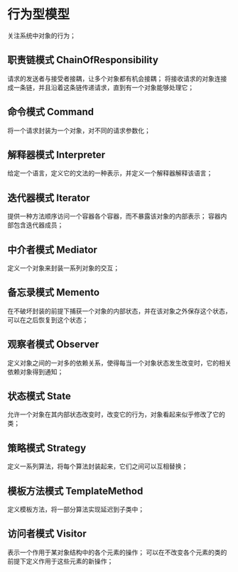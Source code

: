 # 行为型模型
关注系统中对象的行为；

## 职责链模式 ChainOfResponsibility
请求的发送者与接受者接耦，让多个对象都有机会接耦；
将接收请求的对象连接成一条链，并且沿着这条链传递请求，直到有一个对象能够处理它；

## 命令模式 Command
将一个请求封装为一个对象，对不同的请求参数化；

## 解释器模式 Interpreter
给定一个语言，定义它的文法的一种表示，并定义一个解释器解释该语言；

## 迭代器模式 Iterator
提供一种方法顺序访问一个容器各个容器，而不暴露该对象的内部表示；
容器内部包含迭代器成员；

## 中介者模式 Mediator
定义一个对象来封装一系列对象的交互；

## 备忘录模式 Memento
在不破坏封装的前提下捕获一个对象的内部状态，并在该对象之外保存这个状态，可以在之后恢复到这个状态；

## 观察者模式 Observer
定义对象之间的一对多的依赖关系，使得每当一个对象状态发生改变时，它的相关依赖对象得到通知；

## 状态模式 State
允许一个对象在其内部状态改变时，改变它的行为，对象看起来似乎修改了它的类；

## 策略模式 Strategy
定义一系列算法，将每个算法封装起来，它们之间可以互相替换；

## 模板方法模式 TemplateMethod
定义模板方法，将一部分算法实现延迟到子类中；

## 访问者模式 Visitor
表示一个作用于某对象结构中的各个元素的操作；
可以在不改变各个元素的类的前提下定义作用于这些元素的新操作；